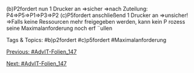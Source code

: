 (b)P2fordert nun 1 Drucker an ⇒sicher
⇒nach Zuteilung: P4⇒P5⇒P1⇒P3⇒P2
(c)P5fordert anschließend 1 Drucker an ⇒unsicher!
⇒Falls keine Ressourcen mehr freigegeben werden, kann kein P rozess seine
Maximalanforderung noch erf ¨ullen

   Tags & Topics:
   #b)p2fordert
   #c)p5fordert
   #Maximalanforderung

[Previous: #AdvIT-Folien_147](AdvIT-Folien_147.md)

[Next: #AdvIT-Folien_147](AdvIT-Folien_147.md)